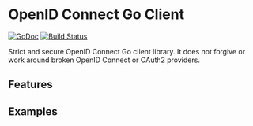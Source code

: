# OpenID Connect Go Client
[![GoDoc](https://godoc.org/github.com/hooklift/oidclient?status.svg)](https://godoc.org/github.com/hooklift/oidclient)
[![Build Status](https://travis-ci.org/hooklift/oidclient.svg?branch=master)](https://travis-ci.org/hooklift/oidclient)

Strict and secure OpenID Connect Go client library. It does not forgive or work around
broken OpenID Connect or OAuth2 providers. 

## Features

## Examples
